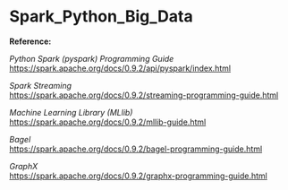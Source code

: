 # Spark_Python_Big_Data


**Reference:**

*Python Spark (pyspark) Programming Guide*   
https://spark.apache.org/docs/0.9.2/api/pyspark/index.html

*Spark Streaming*   
https://spark.apache.org/docs/0.9.2/streaming-programming-guide.html

*Machine Learning Library (MLlib)*   
https://spark.apache.org/docs/0.9.2/mllib-guide.html

*Bagel*   
https://spark.apache.org/docs/0.9.2/bagel-programming-guide.html

*GraphX*   
https://spark.apache.org/docs/0.9.2/graphx-programming-guide.html
